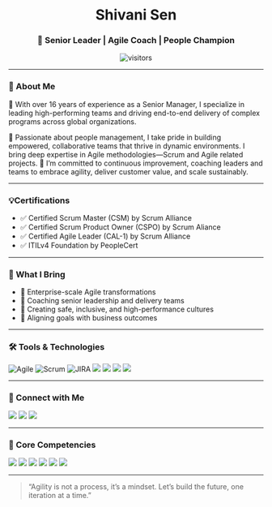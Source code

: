 <h1 align="center"> Shivani Sen </h1>
<h3 align="center">🌟 Senior Leader | Agile Coach | People Champion</h3>
<p align="center">
  <img src="https://komarev.com/ghpvc/?username=senshiv&style=flat-square" alt="visitors" />
</p>

---

### 👋 About Me
🎯 With over 16 years of experience as a Senior Manager, I specialize in leading high-performing teams and driving end-to-end delivery of complex programs across global organizations.

💼 Passionate about people management, I take pride in building empowered, collaborative teams that thrive in dynamic environments. I bring deep expertise in Agile methodologies—Scrum and Agile related projects.
🌱 I’m committed to continuous improvement, coaching leaders and teams to embrace agility, deliver customer value, and scale sustainably.

---

### 💡Certifications 
- ✅ Certified Scrum Master (CSM) by Scrum Alliance
- ✅ Certified Scrum Product Owner (CSPO) by Scrum Aliance
- ✅ Certified Agile Leader (CAL-1) by Scrum Alliance
- ✅ ITILv4 Foundation by PeopleCert

---

### 🧠 What I Bring

- 🧩 Enterprise-scale Agile transformations  
- 🧭 Coaching senior leadership and delivery teams  
- 🤝 Creating safe, inclusive, and high-performance cultures  
- 🎯 Aligning goals with business outcomes
  
---

### 🛠 Tools & Technologies
![Agile](https://img.shields.io/badge/-Agile-blue?style=flat-square)
![Scrum](https://img.shields.io/badge/-Scrum-green?style=flat-square)
![JIRA](https://img.shields.io/badge/-JIRA-0052CC?style=flat-square&logo=jira)
 <img src="https://img.shields.io/badge/-Trello-0052CC?logo=trello&logoColor=white&style=flat-square" />
  <img src="https://img.shields.io/badge/-GitHub-181717?logo=github&logoColor=white&style=flat-square" />
  <img src="https://img.shields.io/badge/-SharePoint-0078D4?logo=microsoft-sharepoint&logoColor=white&style=flat-square" />
  <img src="https://img.shields.io/badge/-Monday.com-ff4d00?logo=monday&logoColor=white&style=flat-square" />
</p>

---

### 🔗 Connect with Me

<p>
  <a href="https://www.linkedin.com/in/shivanisen12/"><img src="https://img.shields.io/badge/-LinkedIn-blue?logo=linkedin&style=flat-square" /></a>
  <a href="https://senshiv.github.io/Shivani-Sen/"><img src="https://img.shields.io/badge/-Portfolio-grey?logo=githubpages&style=flat-square" /></a>
  <a href="mailto:senshiv@gmail.com">
    <img src="https://img.shields.io/badge/-Email-red?logo=gmail&style=flat-square" />
  </a>
</p>

---

### 🎯 Core Competencies

<p>
  <img src="https://img.shields.io/badge/-Agile-blue?style=for-the-badge" />
  <img src="https://img.shields.io/badge/-Scrum-green?style=for-the-badge" />
  <img src="https://img.shields.io/badge/-SAFe-purple?style=for-the-badge" />
  <img src="https://img.shields.io/badge/-People_Leadership-red?style=for-the-badge" />
  <img src="https://img.shields.io/badge/-Program_Management-orange?style=for-the-badge" />
  <img src="https://img.shields.io/badge/-JIRA-0052CC?logo=jira&style=for-the-badge" />
</p>

---


> “Agility is not a process, it’s a mindset. Let’s build the future, one iteration at a time.”
